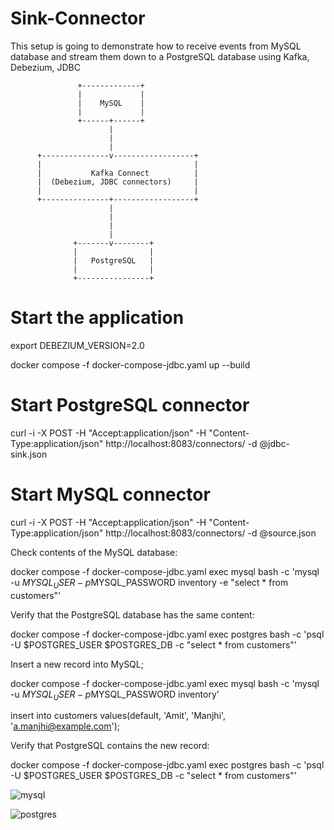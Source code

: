 # Sink-Connector

This setup is going to demonstrate how to receive events from MySQL database and stream them down to a PostgreSQL database using Kafka, Debezium, JDBC







                   +-------------+
                   |             |
                   |    MySQL    |
                   |             |
                   +------+------+
                          |
                          |
                          |
          +---------------v------------------+
          |                                  |
          |           Kafka Connect          |
          |  (Debezium, JDBC connectors)     |
          |                                  |
          +---------------+------------------+
                          |
                          |
                          |
                          |
                  +-------v--------+
                  |                |
                  |   PostgreSQL   |
                  |                |
                  +----------------+






# Start the application
export DEBEZIUM_VERSION=2.0


docker compose -f docker-compose-jdbc.yaml up --build



# Start PostgreSQL connector
curl -i -X POST -H "Accept:application/json" -H  "Content-Type:application/json" http://localhost:8083/connectors/ -d @jdbc-sink.json



# Start MySQL connector
curl -i -X POST -H "Accept:application/json" -H  "Content-Type:application/json" http://localhost:8083/connectors/ -d @source.json



Check contents of the MySQL database:

docker compose -f docker-compose-jdbc.yaml exec mysql bash -c 'mysql -u $MYSQL_USER -p$MYSQL_PASSWORD inventory -e "select * from customers"'

Verify that the PostgreSQL database has the same content:

docker compose -f docker-compose-jdbc.yaml exec postgres bash -c 'psql -U $POSTGRES_USER $POSTGRES_DB -c "select * from customers"'



Insert a new record into MySQL;

docker compose -f docker-compose-jdbc.yaml exec mysql bash -c 'mysql -u $MYSQL_USER  -p$MYSQL_PASSWORD inventory'

insert into customers values(default, 'Amit', 'Manjhi', 'a.manjhi@example.com');



Verify that PostgreSQL contains the new record:

docker compose -f docker-compose-jdbc.yaml exec postgres bash -c 'psql -U $POSTGRES_USER $POSTGRES_DB -c "select * from customers"'




![mysql](https://user-images.githubusercontent.com/42512407/223345681-70ef9f53-ab1b-4f54-b28f-05089cbfd84d.jpg)






![postgres](https://user-images.githubusercontent.com/42512407/223346044-63588eb0-cf0c-468a-a839-ddc5d6406008.jpg)



